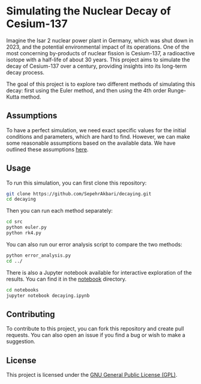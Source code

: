 # Simulating the Nuclear Decay of Cesium-137

Imagine the Isar 2 nuclear power plant in Germany, which was shut down in 2023, and the potential environmental impact of its operations. One of the most concerning by-products of nuclear fission is Cesium-137, a radioactive isotope with a half-life of about 30 years. This project aims to simulate the decay of Cesium-137 over a century, providing insights into its long-term decay process.

The goal of this project is to explore two different methods of simulating this decay: first using the Euler method, and then using the 4th order Runge-Kutta method.

## Assumptions

To have a perfect simulation, we need exact specific values for the initial conditions and parameters, which are hard to find. However, we can make some reasonable assumptions based on the available data. We have outlined these assumptions [here](/assumptions/assumptions.md).

## Usage

To run this simulation, you can first clone this repository:

```bash
git clone https://github.com/SepehrAkbari/decaying.git
cd decaying
```

Then you can run each method separately:

```bash
cd src
python euler.py
python rk4.py
```

You can also run our error analysis script to compare the two methods:

```bash
python error_analysis.py
cd ../
```

There is also a Jupyter notebook available for interactive exploration of the results. You can find it in the [notebook](/notebook/decaying.ipynb) directory.

```bash
cd notebooks
jupyter notebook decaying.ipynb
```

## Contributing

To contribute to this project, you can fork this repository and create pull requests. You can also open an issue if you find a bug or wish to make a suggestion.

## License

This project is licensed under the [GNU General Public License (GPL)](LICENSE).
